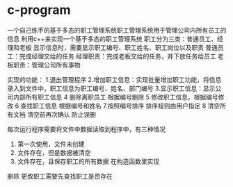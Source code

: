 # c-program
一个自己练手的基于多态的职工管理系统职工管理系统用于管理公司内所有员工的信息
利用c++来实现一个基于多态的职工管理系统
职工分为三类：普通员工、经理和老板
显示信息时，需要显示职工编号、职工姓名、职工岗位以及职责
普通员工：完成经理交给的任务
经理职责：完成老板交给的任务，并下放任务给员工
老板职责：管理公司所有事物

实现的功能：
1.退出管理程序
2.增加职工信息：实现批量增加职工功能，将信息录入到文件中，职工信息为职工编号、姓名、部门编号
3.显示职工信息：显示公司内部所有职工信息
4 删除离职员工  根据编号删除
5 修改职工信息，根据编号修改
6 查找职工信息 根据编号和姓名
7.按照编号排序 排序规则由用户指定
8 清空所有文档 清空前再次确认 防止误删
 
 每次运行程序需要将文件中数据读取到程序中，有三种情况
 1. 第一次使用，文件未创建
 2. 文件存在，但是数据被清空
 3. 文件存在，且保存职工的所有数据
 在构造函数里实现


 删除 更改职工需要先查找职工是否存在
